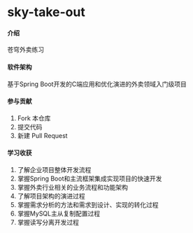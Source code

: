 # sky-take-out

#### 介绍
苍穹外卖练习

#### 软件架构
基于Spring Boot开发的C端应用和优化演进的外卖领域入门级项目

#### 参与贡献

1.  Fork 本仓库
2.  提交代码
3.  新建 Pull Request

#### 学习收获
1.  了解企业项目整体开发流程
2.  掌握Spring Boot和主流框架集成实现项目的快速开发
3.  掌握外卖行业相关的业务流程和功能架构
4.  了解项目架构的演进过程
5.  掌握需求分析的方法和需求到设计、实现的转化过程
6.  掌握MySQL主从复制配置过程
7.  掌握读写分离开发过程